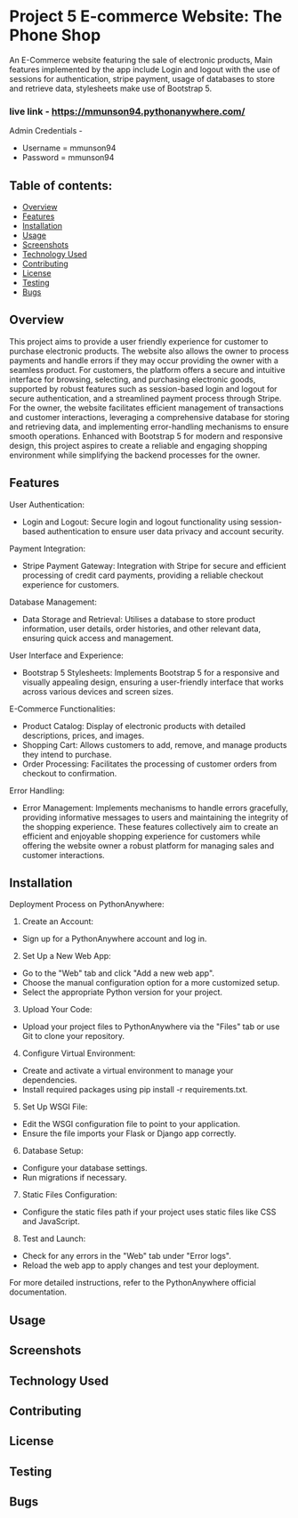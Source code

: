 # Project 5 E-commerce Website: The Phone Shop

An E-Commerce website featuring the sale of electronic products, Main features implemented by the app include Login and logout with the use of sessions for authentication, stripe payment, usage of databases to store and retrieve data, stylesheets make use of Bootstrap 5.

### live link - https://mmunson94.pythonanywhere.com/

Admin Credentials - 
- Username = mmunson94
- Password = mmunson94

## Table of contents:

- [Overview](#Overview)
- [Features](#Features)
- [Installation](#Installation)
- [Usage](#Usage)
- [Screenshots](#Screenshots)
- [Technology Used](#TechnologyUsed)
- [Contributing](#Contributing)
- [License](#License)
- [Testing](#Testing)
- [Bugs](#Bugs)

## Overview 

This project aims to provide a user friendly experience for customer to purchase electronic products. The website also allows the owner to process payments and handle errors if they may occur providing the owner with a seamless product. For customers, the platform offers a secure and intuitive interface for browsing, selecting, and purchasing electronic goods, supported by robust features such as session-based login and logout for secure authentication, and a streamlined payment process through Stripe. For the owner, the website facilitates efficient management of transactions and customer interactions, leveraging a comprehensive database for storing and retrieving data, and implementing error-handling mechanisms to ensure smooth operations. Enhanced with Bootstrap 5 for modern and responsive design, this project aspires to create a reliable and engaging shopping environment while simplifying the backend processes for the owner.

## Features

User Authentication:

- Login and Logout: Secure login and logout functionality using session-based authentication to ensure user data privacy and account security.

Payment Integration:

- Stripe Payment Gateway: Integration with Stripe for secure and efficient processing of credit card payments, providing a reliable checkout experience for customers.

Database Management:

- Data Storage and Retrieval: Utilises a database to store product information, user details, order histories, and other relevant data, ensuring quick access and management.

User Interface and Experience:

- Bootstrap 5 Stylesheets: Implements Bootstrap 5 for a responsive and visually appealing design, ensuring a user-friendly interface that works across various devices and screen sizes.

E-Commerce Functionalities:

- Product Catalog: Display of electronic products with detailed descriptions, prices, and images.
- Shopping Cart: Allows customers to add, remove, and manage products they intend to purchase.
- Order Processing: Facilitates the processing of customer orders from checkout to confirmation.

Error Handling:

- Error Management: Implements mechanisms to handle errors gracefully, providing informative messages to users and maintaining the integrity of the shopping experience.
These features collectively aim to create an efficient and enjoyable shopping experience for customers while offering the website owner a robust platform for managing sales and customer interactions.

## Installation

Deployment Process on PythonAnywhere:

1. Create an Account:
- Sign up for a PythonAnywhere account and log in.

2. Set Up a New Web App:
- Go to the "Web" tab and click "Add a new web app".
- Choose the manual configuration option for a more customized setup.
- Select the appropriate Python version for your project.

3. Upload Your Code:
- Upload your project files to PythonAnywhere via the "Files" tab or use Git to clone your repository.

4. Configure Virtual Environment:
- Create and activate a virtual environment to manage your dependencies.
- Install required packages using pip install -r requirements.txt.

5. Set Up WSGI File:
- Edit the WSGI configuration file to point to your application.
- Ensure the file imports your Flask or Django app correctly.

6. Database Setup:
- Configure your database settings.
- Run migrations if necessary.

7. Static Files Configuration:
- Configure the static files path if your project uses static files like CSS and JavaScript.

8. Test and Launch:
- Check for any errors in the "Web" tab under "Error logs".
- Reload the web app to apply changes and test your deployment.

For more detailed instructions, refer to the PythonAnywhere official documentation.

## Usage

## Screenshots

## Technology Used

## Contributing

## License

## Testing

## Bugs



